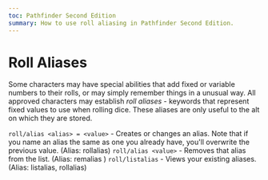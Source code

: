 ```yaml
---
toc: Pathfinder Second Edition
summary: How to use roll aliasing in Pathfinder Second Edition.
---
```


# Roll Aliases

Some characters may have special abilities that add fixed or variable numbers to their rolls, or may simply remember things in a unusual way. All approved characters may establish _roll aliases_ - keywords that represent fixed values to use when rolling dice. These aliases are only useful to the alt on which they are stored.

`roll/alias <alias> = <value>` - Creates or changes an alias. Note that if you name an alias the same as one you already have, you'll overwrite the previous value. (Alias: rollalias)
`roll/alias <value>` - Removes that alias from the list. (Alias: remalias <value>)
`roll/listalias` - Views your existing aliases. (Alias: listalias, rollalias)
